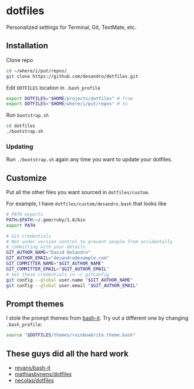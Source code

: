 # dotfiles

Personalized settings for Terminal, Git, TextMate, etc.

## Installation

Clone repo

``` bash
cd ~/where/i/put/repos/
git clone https://github.com/desandro/dotfiles.git
```

Edit `DOTFILES` location in `.bash_profile`

``` bash
export DOTFILES="$HOME/projects/dotfiles" # from
export DOTFILES="$HOME/where/i/put/repos" # to
```

Run `bootstrap.sh`

``` bash
cd dotfiles
./bootstrap.sh
```

### Updating

Run `./bootstrap.sh` again any time you want to update your dotfiles.

## Customize

Put all the other files you want sourced in `dotfiles/custom`.

For example, I have `dotfiles/custom/desandro.bash` that looks like

``` bash
# PATH exports
PATH=$PATH:~/.gem/ruby/1.8/bin
export PATH

# Git credentials
# Not under version control to prevent people from accidentally
# committing with your details
GIT_AUTHOR_NAME="David DeSandro"
GIT_AUTHOR_EMAIL="desandro@example.com"
GIT_COMMITTER_NAME="$GIT_AUTHOR_NAME"
GIT_COMMITTER_EMAIL="$GIT_AUTHOR_EMAIL"
# Set these credentials in ~/.gitconfig
git config --global user.name "$GIT_AUTHOR_NAME"
git config --global user.email "$GIT_AUTHOR_EMAIL"
```

## Prompt themes

I stole the prompt themes from [bash-it](https://github.com/revans/bash-it). Try out a different one by changing `.bash_profile`:

``` bash
source "$DOTFILES/themes/rainbowbrite.theme.bash"
```

## These guys did all the hard work

+ [revans/bash-it](https://github.com/revans/bash-it)
+ [mathiasbynens/dotfiles](https://github.com/mathiasbynens/dotfiles/)
+ [necolas/dotfiles](https://github.com/necolas/dotfiles)
